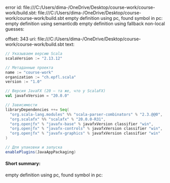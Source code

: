 error id: file:///C:/Users/dima-/OneDrive/Desktop/course-work/course-work/build.sbt:
file:///C:/Users/dima-/OneDrive/Desktop/course-work/course-work/build.sbt
empty definition using pc, found symbol in pc: 
empty definition using semanticdb
empty definition using fallback
non-local guesses:

offset: 343
uri: file:///C:/Users/dima-/OneDrive/Desktop/course-work/course-work/build.sbt
text:
```scala
// Указываем версию Scala
scalaVersion := "2.13.12"

// Метаданные проекта
name := "course-work"
organization := "ch.epfl.scala"
version := "1.0"

// Версия JavaFX (20 — та же, что у ScalaFX)
val javafxVersion = "20.0.0"

// Зависимости
libraryDependencies ++= Seq(
  "org.scala-lang.modules" %% "scala-parser-combinators" % "2.3.@@0",
  "org.scalafx" %% "scalafx" % "20.0.0-R31",
  "org.openjfx" % "javafx-base" % javafxVersion classifier "win",
  "org.openjfx" % "javafx-controls" % javafxVersion classifier "win",
  "org.openjfx" % "javafx-graphics" % javafxVersion classifier "win"
)

// Для упаковки и запуска
enablePlugins(JavaAppPackaging)

```


#### Short summary: 

empty definition using pc, found symbol in pc: 